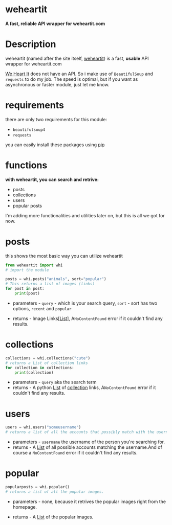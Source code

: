 # **weheartit**
**A fast, reliable API wrapper for weheartit.com**

# Description
weheartit (named after the site itself, [weheartit](https://weheartit.com))
is a fast, **usable** API wrapper for weheartit.com

[We Heart It](https://weheartit.com) does not have an API. So i make use of `BeautifulSoup`
and `requests` to do my job. The speed is optimal, but if you want
as asynchronous or faster module, just let me know.

# requirements
there are only two requirements for this module:
* `beautifulsoup4`
* `requests`

you can easily install these packages using [pip](https://pypi.org)

# functions 
**with weheartit, you can search and retrive:**
* posts
* collections
* users
* popular posts

I'm adding more functionalities and utilities later on, 
but this is all we got for now. 

# posts

this shows the most basic way you can utilize weheartit
```python
from weheartit import whi
# import the module

posts = whi.posts("animals", sort="popular") 
# This returns a list of images (links) 
for post in post:
    print(post) 
```
* parameters - `query` - which is your search query, 
`sort` - sort has two options, `recent` and `popular`

* returns - Image Links[[List](https://docs.python.org/3/library/stdtypes.html#list)], A`NoContentFound` error if it couldn't find any results. 

# collections

```python
collections = whi.collections("cute") 
# returns a List of collection links
for collection in collections:
    print(collection) 
```
* parameters - `query` aka the search term
* returns - A python [List](https://docs.python.org/3/library/stdtypes.html#list) 
of [collection](https://weheartit.com/aargauu/collections/180895449-?usr=64895904) links, A`NoContentFound` error if it couldn't find any results. 

# users

```python
users = whi.users("someusername") 
# returns a list of all the accounts that possibly match with the username given. 
```
* parameters - `username` the username of the person you're searching for. 
* returns - A [List](https://docs.python.org/3/library/stdtypes.html#list) 
of all possible accounts matching the username.And of course a `NoContentFound` error if it couldn't find any results. 

# popular

```python
popularposts = whi.popular() 
# returns a list of all the popular images. 
```
* parameters - none, because it retrives the popular images
right from the homepage. 

* returns - A [List](https://docs.python.org/3/library/stdtypes.html#list) of the popular images. 
 
